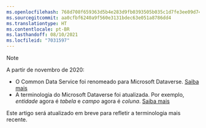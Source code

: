 ```yaml
---
ms.openlocfilehash: 768d708f659363d5b4e283d9fb0393505b035c1d7fe3ee09d74ea17eab87a8f0
ms.sourcegitcommit: aa0cfbf6240a9f560e3131bdec63e051a8786dd4
ms.translationtype: HT
ms.contentlocale: pt-BR
ms.lasthandoff: 08/10/2021
ms.locfileid: "7031597"
---
```

> [!NOTE]
> A partir de novembro de 2020:
> - O Common Data Service foi renomeado para Microsoft Dataverse. [Saiba mais](https://aka.ms/PAuAppBlog)
> - A terminologia do Microsoft Dataverse foi atualizada. Por exemplo, *entidade* agora é *tabela* e *campo* agora é *coluna*. [Saiba mais](/powerapps/maker/data-platform/data-platform-intro)
>
> Este artigo será atualizado em breve para refletir a terminologia mais recente.